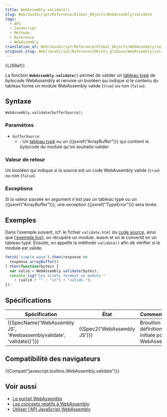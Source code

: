 ```yaml
---
title: WebAssembly.validate()
slug: Web/JavaScript/Reference/Global_Objects/WebAssembly/validate
tags:
  - API
  - JavaScript
  - Méthode
  - Reference
  - WebAssembly
translation_of: Web/JavaScript/Reference/Global_Objects/WebAssembly/validate
original_slug: Web/JavaScript/Reference/Objets_globaux/WebAssembly/validate
---
```

{{JSRef}}

La fonction **`WebAssembly.validate()`** permet de valider un [tableau typé](/fr/docs/Web/JavaScript/Tableaux_typés) de _bytecode_ WebAssembly et renvoie un booléen qui indique si le contenu du tableau forme un module WebAssembly valide (`true`) ou non (`false`).

## Syntaxe

    WebAssembly.validate(bufferSource);

### Paramètres

- `bufferSource`
  - : Un [tableau typé](/fr/docs/Web/JavaScript/Reference/Objets_globaux/TypedArray) ou un {{jsxref("ArrayBuffer")}} qui contient le _bytecode_ du module qu'on souhaite valider.

### Valeur de retour

Un booléen qui indique si la source est un code WebAssembly valide (`true`) ou non (`false`).

### Exceptions

Si la valeur passée en argument n'est pas un tableau typé ou un {{jsxref("ArrayBuffer")}}, une exception {{jsxref("TypeError")}} sera levée.

## Exemples

Dans l'exemple suivant, (cf. le fichier `validate.html` du [code source](https://github.com/mdn/webassembly-examples/blob/master/js-api-examples/validate.html), ainsi que [l'exemple _live_](https://mdn.github.io/webassembly-examples/js-api-examples/validate.html)), on récupère un module .wasm et on le convertit en un tableau typé. Ensuite, on appelle la méthode `validate()` afin de vérifier si le module est valide.

```js
fetch('simple.wasm').then(response =>
  response.arrayBuffer()
).then(function(bytes) {
  var valid = WebAssembly.validate(bytes);
  console.log("Les octets forment un module "
    + (valid ? "" : "in") + "valide.");
});
```

## Spécifications

| Spécification                                                                                | État                                 | Commentaires                                       |
| -------------------------------------------------------------------------------------------- | ------------------------------------ | -------------------------------------------------- |
| {{SpecName('WebAssembly JS', '#webassemblyvalidate', 'validate()')}} | {{Spec2('WebAssembly JS')}} | Brouillon de définition initiale pour WebAssembly. |

## Compatibilité des navigateurs

{{Compat("javascript.builtins.WebAssembly.validate")}}

## Voir aussi

- [Le portail WebAssembly](/fr/docs/WebAssembly)
- [Les concepts relatifs à WebAssembly](/fr/docs/WebAssembly/Concepts)
- [Utiliser l'API JavaScript WebAssembly](/fr/docs/WebAssembly/Using_the_JavaScript_API)
